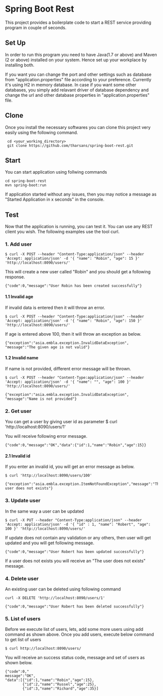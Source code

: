 # Spring Boot Rest
This project provides a boilerplate code to start a REST service providing program in couple of seconds.

## Set Up
In order to run this program you need to have Java(1.7 or above) and Maven (2 or above) installed on your system. Hence set up your workplace by installing both. 

If you want you can change the port and other settings such as database from "application.properties" file according to your preference. Currently it's using H2 in memory database. In case if you want some other databases, you simply add relavant driver of database dependency and change the url and other database properties in "application.properties" file.

## Clone
Once you install the necessary softwares you can clone this project very easily using the following command.
   
     cd <your_working_directory> 
     git clone https://github.com/tharsans/spring-boot-rest.git

## Start
You can start application using follwing commands

    cd spring-boot-rest
    mvn spring-boot:run
    
If application started without any issues, then you may notice a message as "Started Application in x seconds" in the console. 
    
## Test
Now that the application is running, you can test it. You can use any REST client you wish. The following examples use the tool curl.

### 1. Add user
    $ curl -X POST --header "Content-Type:application/json" --header 'Accept: application/json' -d '{ "name": "Robin", "age": 15 }' 'http://localhost:8090/users/'
    
This will create a new user called "Robin" and you should get a following response.

    {"code":0,"message":"User Robin has been created successfully"}
    
#### 1.1 Invalid age
If invalid data is entered then it will throw an error.

    $ curl -X POST --header "Content-Type:application/json" --header 'Accept: application/json' -d '{ "name": "Robin", "age": 150 }' 'http://localhost:8090/users/'
    
 If age is entered above 100, then it will throw an exception as below.

    {"exception":"asia.embla.exception.InvalidDataException", "message":"The given age is not valid"}
    
#### 1.2 Invalid name
If name is not provided, different error message will be thrown. 

    $ curl -X POST --header "Content-Type:application/json" --header 'Accept: application/json' -d '{ "name": "", "age": 100 }' 'http://localhost:8090/users/'

    {"exception":"asia.embla.exception.InvalidDataException", "message":"Name is not provided"}
    
### 2. Get user
You can get a user by giving user id as parameter 
    $ curl 'http://localhost:8090/users/1'
    
You will receive following error message. 

    {"code":0,"message":"OK","data":{"id":1,"name":"Robin","age":15}}
    
#### 2.1 Invalid id
If you enter an invalid id, you will get an error message as below.
   
    $ curl 'http://localhost:8090/users/100' 
    
    {"exception":"asia.embla.exception.ItemNotFoundException","message":"The user does not exists"}
    
### 3. Update user 
In the same way a user can be updated  

    $ curl -X PUT --header "Content-Type:application/json" --header 'Accept: application/json' -d '{ "id" : 1, "name": "Robert", "age": 100 }' 'http://localhost:8090/users/'
    
If update does not contain any validation or any others, then user will get updated and you will get following message.

    {"code":0,"message":"User Robert has been updated successfully"}
    
If a user does not exists you will receive an "The user does not exists" message.

### 4. Delete user
An existing user can be deleted using following command

    curl -X DELETE 'http://localhost:8090/users/1'
    
    {"code":0,"message":"User Robert has been deleted successfully"}
    
### 5. List of users
Before we execute list of users, lets, add some more users using add command as shown above. Once you add users, execute below command to get list of users

    $ curl http://localhost:8090/users/
    
You will receive an success status code, message and set of users as shown below.

    {"code":0,"
    message":"OK",
    "data":[{"id":1,"name":"Robin","age":15},
            {"id":2,"name":"Russel","age":25},
            {"id":3,"name":"Richard","age":35}]
            
